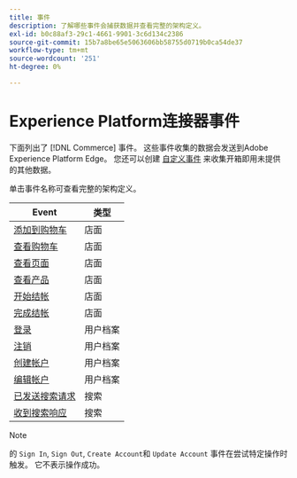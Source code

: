 ```yaml
---
title: 事件
description: 了解哪些事件会捕获数据并查看完整的架构定义。
exl-id: b0c88af3-29c1-4661-9901-3c6d134c2386
source-git-commit: 15b7a8be65e5063606bb58755d0719b0ca54de37
workflow-type: tm+mt
source-wordcount: '251'
ht-degree: 0%

---
```


# Experience Platform连接器事件

下面列出了 [!DNL Commerce] 事件。 这些事件收集的数据会发送到Adobe Experience Platform Edge。 您还可以创建 [自定义事件](custom-events.md) 来收集开箱即用未提供的其他数据。

单击事件名称可查看完整的架构定义。

| Event | 类型 |
|---|---|
| [添加到购物车](https://github.com/adobe/magento-storefront-event-collector/blob/main/src/handlers/product/addToCartAEP.ts) | 店面 |
| [查看购物车](https://github.com/adobe/magento-storefront-event-collector/blob/main/src/handlers/shoppingCart/viewAEP.ts) | 店面 |
| [查看页面](https://github.com/adobe/magento-storefront-event-collector/blob/main/src/handlers/page/viewAEP.ts) | 店面 |
| [查看产品](https://github.com/adobe/magento-storefront-event-collector/blob/main/src/handlers/product/viewAEP.ts) | 店面 |
| [开始结帐](https://github.com/adobe/magento-storefront-event-collector/blob/main/src/handlers/shoppingCart/initiateCheckoutAEP.ts) | 店面 |
| [完成结帐](https://github.com/adobe/magento-storefront-event-collector/blob/main/src/handlers/checkout/placeOrderAEP.ts) | 店面 |
| [登录](https://github.com/adobe/magento-storefront-event-collector/blob/main/src/handlers/account/signInAEP.ts) | 用户档案 |
| [注销](https://github.com/adobe/magento-storefront-event-collector/blob/main/src/handlers/account/signOutAEP.ts) | 用户档案 |
| [创建帐户](https://github.com/adobe/magento-storefront-event-collector/blob/main/src/handlers/account/createAccountAEP.ts) | 用户档案 |
| [编辑帐户](https://github.com/adobe/magento-storefront-event-collector/blob/main/src/handlers/account/editAccountAEP.ts) | 用户档案 |
| [已发送搜索请求](https://github.com/adobe/magento-storefront-event-collector/blob/main/src/handlers/search/searchRequestSentAEP.ts) | 搜索 |
| [收到搜索响应](https://github.com/adobe/magento-storefront-event-collector/blob/main/src/handlers/search/searchResponseReceivedAEP.ts) | 搜索 |

>[!NOTE]
>
> 的 `Sign In`, `Sign Out`, `Create Account`和 `Update Account` 事件在尝试特定操作时触发。 它不表示操作成功。

